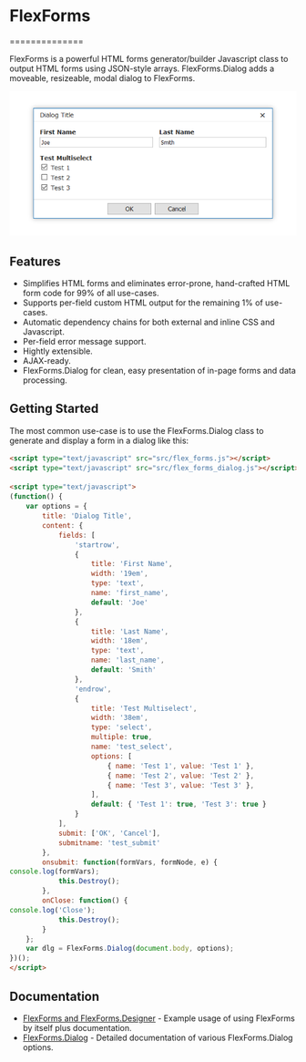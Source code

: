 # FlexForms
==============

FlexForms is a powerful HTML forms generator/builder Javascript class to output HTML forms using JSON-style arrays.
FlexForms.Dialog adds a moveable, resizeable, modal dialog to FlexForms.

![FlexForms Dialog](screenshot.png)

Features
--------

* Simplifies HTML forms and eliminates error-prone, hand-crafted HTML form code for 99% of all use-cases.
* Supports per-field custom HTML output for the remaining 1% of use-cases.
* Automatic dependency chains for both external and inline CSS and Javascript.
* Per-field error message support.
* Hightly extensible.
* AJAX-ready.
* FlexForms.Dialog for clean, easy presentation of in-page forms and data processing.

Getting Started
---------------

The most common use-case is to use the FlexForms.Dialog class to generate and display a form in a dialog like this:

```html
<script type="text/javascript" src="src/flex_forms.js"></script>
<script type="text/javascript" src="src/flex_forms_dialog.js"></script>

<script type="text/javascript">
(function() {
	var options = {
		title: 'Dialog Title',
		content: {
			fields: [
				'startrow',
				{
					title: 'First Name',
					width: '19em',
					type: 'text',
					name: 'first_name',
					default: 'Joe'
				},
				{
					title: 'Last Name',
					width: '18em',
					type: 'text',
					name: 'last_name',
					default: 'Smith'
				},
				'endrow',
				{
					title: 'Test Multiselect',
					width: '38em',
					type: 'select',
					multiple: true,
					name: 'test_select',
					options: [
						{ name: 'Test 1', value: 'Test 1' },
						{ name: 'Test 2', value: 'Test 2' },
						{ name: 'Test 3', value: 'Test 3' },
					],
					default: { 'Test 1': true, 'Test 3': true }
				}
			],
			submit: ['OK', 'Cancel'],
			submitname: 'test_submit'
		},
		onsubmit: function(formVars, formNode, e) {
console.log(formVars);
			this.Destroy();
		},
		onClose: function() {
console.log('Close');
			this.Destroy();
		}
	};
	var dlg = FlexForms.Dialog(document.body, options);
})();
</script>
```

Documentation
-------------

* [FlexForms and FlexForms.Designer](docs/flex_forms.md) - Example usage of using FlexForms by itself plus documentation.
* [FlexForms.Dialog](docs/flex_forms_dialog.md) - Detailed documentation of various FlexForms.Dialog options.
